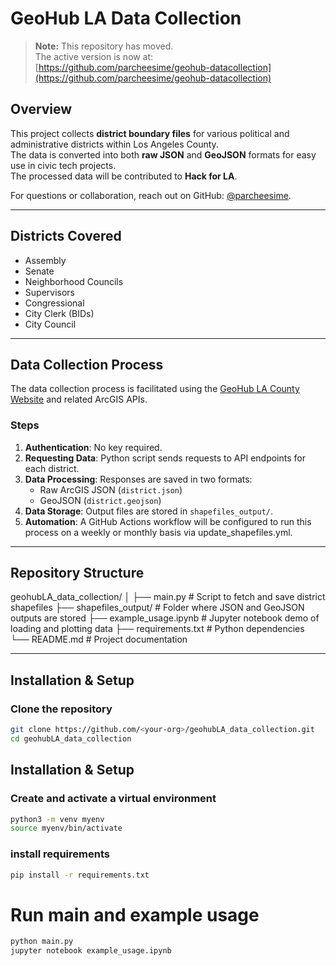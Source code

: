 # GeoHub LA Data Collection
> **Note:** This repository has moved.  
> The active version is now at: [https://github.com/parcheesime/geohub-datacollection](https://github.com/parcheesime/geohub-datacollection)


## Overview
This project collects **district boundary files** for various political and administrative districts within Los Angeles County.  
The data is converted into both **raw JSON** and **GeoJSON** formats for easy use in civic tech projects.  
The processed data will be contributed to **Hack for LA**.

For questions or collaboration, reach out on GitHub: [@parcheesime](https://github.com/parcheesime).

---

## Districts Covered
- Assembly
- Senate
- Neighborhood Councils
- Supervisors
- Congressional
- City Clerk (BIDs)
- City Council

---

## Data Collection Process
The data collection process is facilitated using the [GeoHub LA County Website](https://geohub.lacity.org/search?collection=Dataset) and related ArcGIS APIs.

### Steps
1. **Authentication**: No key required.  
2. **Requesting Data**: Python script sends requests to API endpoints for each district.  
3. **Data Processing**: Responses are saved in two formats:
   - Raw ArcGIS JSON (`district.json`)
   - GeoJSON (`district.geojson`)
4. **Data Storage**: Output files are stored in `shapefiles_output/`.  
5. **Automation**: A GitHub Actions workflow will be configured to run this process on a weekly or monthly basis via update_shapefiles.yml.

---

## Repository Structure

geohubLA_data_collection/
│
├── main.py # Script to fetch and save district shapefiles
├── shapefiles_output/ # Folder where JSON and GeoJSON outputs are stored
├── example_usage.ipynb # Jupyter notebook demo of loading and plotting data
├── requirements.txt # Python dependencies
└── README.md # Project documentation


---

## Installation & Setup

### Clone the repository
```bash
git clone https://github.com/<your-org>/geohubLA_data_collection.git
cd geohubLA_data_collection
```
## Installation & Setup

### Create and activate a virtual environment 
```bash
python3 -m venv myenv
source myenv/bin/activate
```

### install requirements
```bash
pip install -r requirements.txt
```

# Run main and example usage
```bash
python main.py
jupyter notebook example_usage.ipynb
```